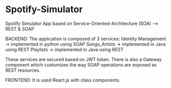 # Spotify-Simulator


Spotify Simulator App based on Service-Oriented-Architecture (SOA) --> REST & SOAP

BACKEND: 
  The application is composed of 3 services: 
    Identity Management -> implemented in python using SOAP
    Songs_Artists -> implemented in Java using REST
    Playlists -> implemented in Java using REST

  These services are secured based on JWT token.
  There is also a Gateway component which customizes the way SOAP operations are exposed as REST resources.


FRONTEND: 
  It is used React.js with class components.

